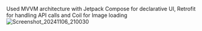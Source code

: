Used MVVM architecture with Jetpack Compose for declarative UI, Retrofit for handling API calls and Coil for Image loading
![Screenshot_20241106_210030](https://github.com/user-attachments/assets/e0842f4f-8548-47a0-8d15-fd66fe6c04fa)
